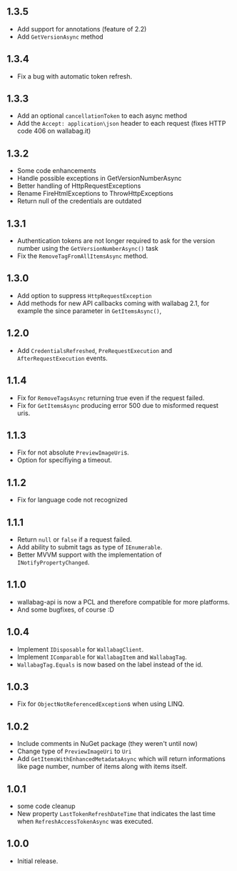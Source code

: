 ## 1.3.5
- Add support for annotations (feature of 2.2)
- Add `GetVersionAsync` method

## 1.3.4
- Fix a bug with automatic token refresh.

## 1.3.3
- Add an optional `cancellationToken` to each async method
- Add the `Accept: application\json` header to each request (fixes HTTP code 406 on wallabag.it)

## 1.3.2
- Some code enhancements
- Handle possible exceptions in GetVersionNumberAsync
- Better handling of HttpRequestExceptions
- Rename FireHtmlExceptions to ThrowHttpExceptions
- Return null of the credentials are outdated

## 1.3.1
- Authentication tokens are not longer required to ask for the version number using the `GetVersionNumberAsync()` task
- Fix the `RemoveTagFromAllItemsAsync` method.

## 1.3.0
- Add option to suppress `HttpRequestException`
- Add methods for new API callbacks coming with wallabag 2.1, for example the since parameter in `GetItemsAsync()`,

## 1.2.0
- Add `CredentialsRefreshed`, `PreRequestExecution` and `AfterRequestExecution` events.

## 1.1.4
- Fix for `RemoveTagsAsync` returning true even if the request failed.
- Fix for `GetItemsAsync` producing error 500 due to misformed request uris.

## 1.1.3
- Fix for not absolute `PreviewImageUri`s.
- Option for specifiying a timeout. 

## 1.1.2
- Fix for language code not recognized

## 1.1.1
- Return `null` or `false` if a request failed.
- Add ability to submit tags as type of `IEnumerable`.
- Better MVVM support with the implementation of `INotifyPropertyChanged`.

## 1.1.0
- wallabag-api is now a PCL and therefore compatible for more platforms.
- And some bugfixes, of course :D

## 1.0.4
- Implement `IDisposable` for `WallabagClient`.
- Implement `IComparable` for `WallabagItem` and `WallabagTag`.
- `WallabagTag.Equals` is now based on the label instead of the id.

## 1.0.3
- Fix for `ObjectNotReferencedException`s when using LINQ.

## 1.0.2
- Include comments in NuGet package (they weren't until now)
- Change type of `PreviewImageUri` to `Uri`
- Add `GetItemsWithEnhancedMetadataAsync` which will return informations like page number, number of items along with items itself.

## 1.0.1
- some code cleanup
- New property `LastTokenRefreshDateTime` that indicates the last time when `RefreshAccessTokenAsync` was executed.

## 1.0.0
- Initial release.